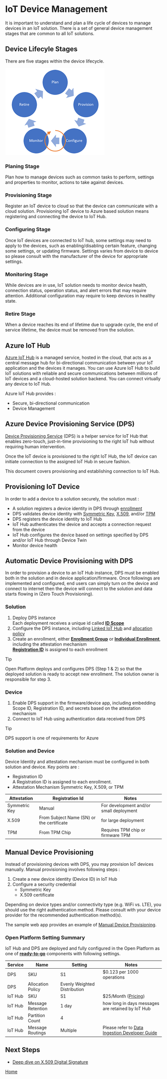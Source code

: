 # IoT Device Management

It is important to understand and plan a life cycle of devices to manage devices in an IoT solution.  There is a set of general device management stages that are common to all IoT solutions.  

## Device Lifecyle Stages

There are five stages within the device lifecycle.

![Device Lifecycle](media/DeviceLifecycle.png)

### Planing Stage

Plan how to manage devices such as common tasks to perform, settings and properties to monitor, actions to take against devices.

### Provisioning Stage

Register an IoT device to cloud so that the device can communicate with a cloud solution.  Provisioning IoT device to Azure based solution means registering and connecting the device to IoT Hub.  

### Configuring Stage

Once IoT devices are connected to IoT hub, some settings may need to apply to the devices, such as enabling/disabling certain feature, changing some settings, or updating firmware.  Settings varies from device to device so please consult with the manufacturer of the device for appropriate settings.  

### Monitoring Stage

While devices are in use, IoT solution needs to monitor device health, connection status, operation status, and alert errors that may require attention. Additional configuration may require to keep devices in healthy state.

### Retire Stage

When a device reaches its end of lifetime due to upgrade cycle, the end of service lifetime, the device must be removed from the solution.

## Azure IoT Hub

[Azure IoT Hub](https://docs.microsoft.com/en-us/azure/iot-hub/about-iot-hub) is a managed service, hosted in the cloud, that acts as a central message hub for bi-directional communication between your IoT application and the devices it manages. You can use Azure IoT Hub to build IoT solutions with reliable and secure communications between millions of IoT devices and a cloud-hosted solution backend. You can connect virtually any device to IoT Hub.

Azure IoT Hub provides :

- Secure, bi-directional communication
- Device Management

## Azure Device Provisioning Service (DPS)

[Device Provisioning Service](https://docs.microsoft.com/en-us/azure/iot-dps/about-iot-dps) (DPS) is a helper service for IoT Hub that enables zero-touch, just-in-time provisioning to the right IoT hub without requiring human intervention.

Once the IoT device is provisioned to the right IoT Hub, the IoT device can initiate connection to the assigned IoT Hub in secure fashion.

This document covers provisioning and establishing connection to IoT Hub.

## Provisioning IoT Device

In order to add a device to a solution securely, the solution must :

- A solution registers a device identity in DPS through [enrollment](https://docs.microsoft.com/en-us/azure/iot-dps/concepts-service#enrollment)
- DPS validates device identity with [Symmetric Key](https://docs.microsoft.com/en-us/azure/iot-dps/concepts-symmetric-key-attestation), [X.509](https://docs.microsoft.com/en-us/azure/iot-dps/concepts-x509-attestation), and/or [TPM](https://docs.microsoft.com/en-us/azure/iot-dps/concepts-tpm-attestation)
- DPS registers the device identity to IoT Hub
- IoT Hub authenticates the device and accepts a connection request from the device
- IoT Hub configures the device based on settings specified by DPS and/or IoT Hub through Device Twin
- Monitor device health

## Automatic Device Provisioning with DPS

In order to provision a device to an IoT Hub instance, DPS must be enabled both in the solution and in device application/firmware.
Once followings are implemented and configured, end users can simply turn on the device and connect to internet then the device will connect to the solution and data starts flowing in (Zero Touch Provisioning).

### Solution

1. Deploy DPS instance  
    Each deployment receives a unique id called [**ID Scope**](https://docs.microsoft.com/en-us/azure/iot-dps/concepts-service#id-scope)
1. Configure the DPS instance, including [Linked IoT Hub](https://docs.microsoft.com/en-us/azure/iot-dps/concepts-service#linked-iot-hubs) and [allocation policy](https://docs.microsoft.com/en-us/azure/iot-dps/concepts-service#allocation-policy)
1. Create an enrollment, either [**Enrollment Group**](https://docs.microsoft.com/en-us/azure/iot-dps/concepts-service#enrollment-group) or [**Individual Enrollment**](https://docs.microsoft.com/en-us/azure/iot-dps/concepts-service#individual-enrollment), including the attestation mechanism  
    [**Registration ID**](https://docs.microsoft.com/en-us/azure/iot-dps/concepts-service#registration-id) is assigned to each enrollment  

> [!TIP]  
> Open Platform deploys and configures DPS (Step 1 & 2) so that the deployed solution is ready to accept new enrollment. The solution owner is responsible for step 3.

### Device

1. Enable DPS support in the firmware/device app, including embedding Scope ID, Registration ID, and secrets based on the attestation mechanism
1. Connect to IoT Hub using authentication data received from DPS

> [!TIP]  
> DPS support is one of requirements for Azure 

### Solution and Device

Device Identity and attestation mechanism must be configured in both solution and device.  Key points are :

- Registration ID  
    A Registration ID is assigned to each enrollment.  
- Attestation Mechanism
    Symmetric Key, X.509, or TPM

| Attestation   | Registration Id                           | Notes                                   |
|---------------|-------------------------------------------|-----------------------------------------|
| Symmetric Key | Manual                                    | For development and/or small deployment |
| X.509         | From Subject Name (SN) or the certificate | for large deployment                    |
| TPM           | From TPM Chip                             | Requires TPM chip or firmware TPM       |

## Manual Device Provisioning

Instead of provisioning devices with DPS, you may provision IoT devices manually.  Manual provisioning involves following steps :

1. Create a new device identity (Device ID) in IoT Hub
1. Configure a security credential
    - Symmetric Key
    - X.509 certificate

Depending on device types and/or connectivity type (e.g. WiFi vs. LTE), you should use the right authentication method.  Please consult with your device provider for the recommended authentication method(s).

The sample web app provides an example of [Manual Device Provisioning](../Deploy/Deployment.md#send-temperature-from-raspberry-pi-simulator).

### Open Platform Setting Summary

IoT Hub and DPS are deployed and fully configured in the Open Platform as one of [**ready-to-go**](Architecture-Overview.md#open-platform-design-principle) components with following settings.  

| Service | Name              | Setting                      | Notes                                                                             |
|---------|-------------------|------------------------------|-----------------------------------------------------------------------------------|
| DPS     | SKU               | S1                           | $0.123 per 1000 operations                                                        |
| DPS     | Allocation Policy | Evenly Weighted Distribution |                                                                                   |
| IoT Hub | SKU               | S1                           | $25/Month ([Pricing](https://azure.microsoft.com/pricing/details/iot-hub/))       |
| IoT Hub | Message Retention | 1 day                        | how long in days messages are retained by IoT Hub                                 |
| IoT Hub | Partition Count   | 4                            |                                                                                   |
| IoT Hub | Message Routings  | Multiple                     | Please refer to [Data Ingestion Developer Guide](Data-Ingestion-Data-Pipeline.md) |

## Next Steps

- [Deep dive on X.509 Digital Signature](DigitalSignature.md)

[Home](../README.md)